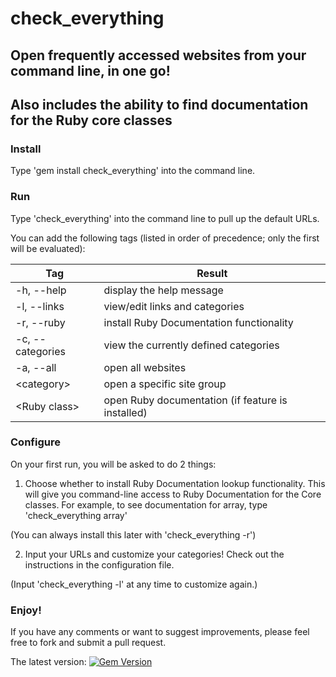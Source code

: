 # check_everything

## Open frequently accessed websites from your command line, in one go!
## Also includes the ability to find documentation for the Ruby core classes

### Install

Type 'gem install check_everything' into the command line.

### Run

Type 'check_everything' into the command line to pull up the default URLs.

You can add the following tags (listed in order of precedence; only the first
will be evaluated):

|   Tag |  Result   |
|-----|-----|
|  \-h, \-\-help         | display the help message                          |
|  \-l, \-\-links        | view/edit links and categories                    |
|  \-r, \-\-ruby         | install Ruby Documentation functionality          |
|  \-c, \-\-categories   | view the currently defined categories             |
|  \-a, \-\-all          | open all websites                                 |
|  &#60;category&#62;    | open a specific site group                        |
|  &#60;Ruby class&#62;  | open Ruby documentation (if feature is installed) |


### Configure

On your first run, you will be asked to do 2 things:

1. Choose whether to install Ruby Documentation lookup functionality. This will
give you command-line access to Ruby Documentation for the Core classes. For
example, to see documentation for array, type 'check_everything array'

(You can always install this later with 'check_everything -r')

2. Input your URLs and customize your categories! Check out the instructions in
the configuration file.

(Input 'check_everything -l' at any time to customize again.)

### Enjoy!

If you have any comments or want to suggest improvements, please feel free to fork
and submit a pull request.

The latest version: [![Gem Version](https://badge.fury.io/rb/check_everything.png)](http://badge.fury.io/rb/check_everything)